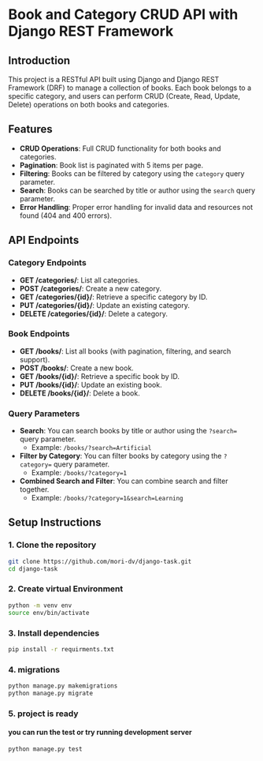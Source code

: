 # Book and Category CRUD API with Django REST Framework

## Introduction
This project is a RESTful API built using Django and Django REST Framework (DRF) to manage a collection of books. Each book belongs to a specific category, and users can perform CRUD (Create, Read, Update, Delete) operations on both books and categories.

## Features
- **CRUD Operations**: Full CRUD functionality for both books and categories.
- **Pagination**: Book list is paginated with 5 items per page.
- **Filtering**: Books can be filtered by category using the `category` query parameter.
- **Search**: Books can be searched by title or author using the `search` query parameter.
- **Error Handling**: Proper error handling for invalid data and resources not found (404 and 400 errors).

## API Endpoints

### Category Endpoints
- **GET /categories/**: List all categories.
- **POST /categories/**: Create a new category.
- **GET /categories/{id}/**: Retrieve a specific category by ID.
- **PUT /categories/{id}/**: Update an existing category.
- **DELETE /categories/{id}/**: Delete a category.

### Book Endpoints
- **GET /books/**: List all books (with pagination, filtering, and search support).
- **POST /books/**: Create a new book.
- **GET /books/{id}/**: Retrieve a specific book by ID.
- **PUT /books/{id}/**: Update an existing book.
- **DELETE /books/{id}/**: Delete a book.

### Query Parameters
- **Search**: You can search books by title or author using the `?search=` query parameter.
  - Example: `/books/?search=Artificial`
- **Filter by Category**: You can filter books by category using the `?category=` query parameter.
  - Example: `/books/?category=1`
- **Combined Search and Filter**: You can combine search and filter together.
  - Example: `/books/?category=1&search=Learning`

## Setup Instructions

### 1. Clone the repository
```bash
git clone https://github.com/mori-dv/django-task.git
cd django-task
```

### 2. Create virtual Environment
```bash
python -m venv env
source env/bin/activate
```
### 3. Install dependencies
```bash
pip install -r requirments.txt
``` 
### 4. migrations
```bash
python manage.py makemigrations
python manage.py migrate
```
### 5. project is ready
#### you can run the test or try running development server
```bash
python manage.py test
```